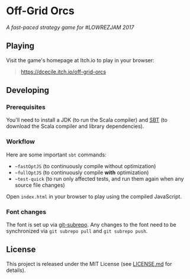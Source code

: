 # Off-Grid Orcs
_A fast-paced strategy game for #LOWREZJAM 2017_

## Playing

Visit the game's homepage at Itch.io to play in your browser:

> https://dcecile.itch.io/off-grid-orcs

## Developing

### Prerequisites

You'll need to install a JDK (to run the Scala compiler) and
[SBT](http://www.scala-sbt.org/) (to download the Scala compiler and
library dependencies).

### Workflow

Here are some important `sbt` commands:

- `~fastOptJS` (to continuously compile without optimization)
- `~fullOptJS` (to continuously compile __with__ optimization)
- `~test-quick` (to run only affected tests, and run them again when any
  source file changes)

Open `index.html` in your browser to play using the compiled JavaScript.

### Font changes

The font is set up via
[git-subrepo](https://github.com/ingydotnet/git-subrepo). Any changes to
the font need to be synchronized via `git subrepo pull` and `git subrepo
push`.

## License

This project is released under the MIT License (see
[LICENSE.md](LICENSE.md) for details).
